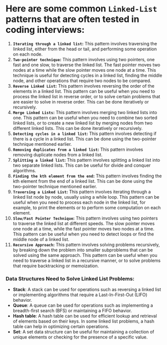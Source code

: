 # Here are some common `Linked-List` patterns that are often tested in coding interviews:
1. **`Iterating through a linked list`:** This pattern involves traversing the linked list, either from the head or tail, and performing some operation on each node.
2. **`Two-pointer technique`:** This pattern involves using two pointers, one fast and one slow, to traverse the linked list. The fast pointer moves two nodes at a time while the slow pointer moves one node at a time. This technique is useful for detecting cycles in a linked list, finding the middle node, and other operations that require two nodes to be compared.
3. **`Reverse Linked List`:** This pattern involves reversing the order of the elements in a linked list. This pattern can be useful when you need to process the linked list in reverse order, or to solve certain problems that are easier to solve in reverse order. This can be done iteratively or recursively.
4. **`Merge Linked Lists`:** This pattern involves merging two linked lists into one. This pattern can be useful when you need to combine two sorted linked lists, or to create a new linked list by merging nodes from two different linked lists. This can be done iteratively or recursively.
5. **`Detecting cycles in a linked list`:** This pattern involves detecting if there is a cycle in a linked list. This can be done using the two-pointer technique mentioned earlier.
6. **`Removing duplicates from a linked list`:** This pattern involves removing duplicate nodes from a linked list.
7. **`Splitting a linked list`:** This pattern involves splitting a linked list into two separate linked lists. This can be useful for divide and conquer algorithms.
8. **`Finding the kth element from the end`:** This pattern involves finding the kth element from the end of a linked list. This can be done using the two-pointer technique mentioned earlier.
9. **`Traversing a Linked List`:** This pattern involves iterating through a linked list node by node, usually using a while loop. This pattern can be useful when you need to process each node in the linked list, for example, to print the elements or to perform some computation on each element.
10. **`Slow/Fast Pointer Technique`:** This pattern involves using two pointers to traverse the linked list at different speeds. The slow pointer moves one node at a time, while the fast pointer moves two nodes at a time. This pattern can be useful when you need to detect loops or find the middle node of a linked list.
11. **`Recursive Approach`:** This pattern involves solving problems recursively, by breaking down the problem into smaller subproblems that can be solved using the same approach. This pattern can be useful when you need to traverse a linked list in a recursive manner, or to solve problems that require backtracking or memoization.


### Data Structures Need to Solve Linked List Problems:

- **Stack**: A stack can be used for operations such as reversing a linked list or implementing algorithms that require a Last-In-First-Out (LIFO) behavior.
- **Queue**: A queue can be used for operations such as implementing a breadth-first search (BFS) or maintaining a FIFO behavior.
- **Hash table**: A hash table can be used for efficient lookup and retrieval of elements based on their keys. In some linked list problems, a hash table can help in optimizing certain operations.
- **Set**: A set data structure can be useful for maintaining a collection of unique elements or checking for the presence of a specific value.